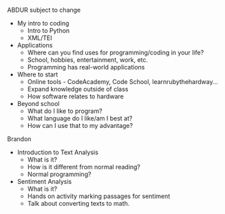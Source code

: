 ABDUR
subject to change
- My intro to coding
  - Intro to Python
  - XML/TEI
- Applications
  - Where can you find uses for programming/coding in your life? 
  - School, hobbies, entertainment, work, etc.  
  - Programming has real-world applications
- Where to start
  - Online tools - CodeAcademy, Code School, learnrubythehardway...
  - Expand knowledge outside of class
  - How software relates to hardware
- Beyond school
  - What do I like to program? 
  - What language do I like/am I best at?
  - How can I use that to my advantage?
 
Brandon
- Introduction to Text Analysis
  - What is it?
  - How is it different from normal reading?
  - Normal programming?
- Sentiment Analysis
  - What is it?
  - Hands on activity marking passages for sentiment
  - Talk about converting texts to math.